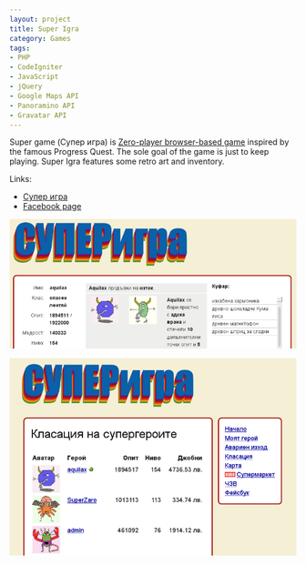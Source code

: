 ```yaml
---
layout: project
title: Super Igra
category: Games
tags:
- PHP
- CodeIgniter
- JavaScript
- jQuery
- Google Maps API
- Panoramino API
- Gravatar API
---
```


Super game (Супер игра) is [Zero-player browser-based game](http://en.wikipedia.org/wiki/Zero-player_game) inspired by the famous Progress Quest. The sole goal of the game is just to keep playing. Super Igra features some retro art and inventory.

Links:

* [Супер игра](http://super.igrii.com)
* [Facebook page](https://www.facebook.com/pages/%D0%A1%D1%83%D0%BF%D0%B5%D1%80-%D0%B8%D0%B3%D1%80%D0%B0/106780806047728)

![Super Game 1](/img/super.igrii.com_1.png)

![Super Game 2](/img/super.igrii.com_2.png)
